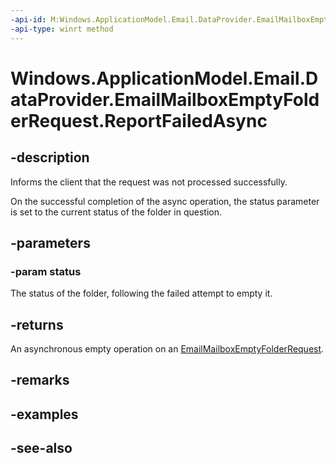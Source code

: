 ```yaml
---
-api-id: M:Windows.ApplicationModel.Email.DataProvider.EmailMailboxEmptyFolderRequest.ReportFailedAsync(Windows.ApplicationModel.Email.EmailMailboxEmptyFolderStatus)
-api-type: winrt method
---
```


<!-- Method syntax
public Windows.Foundation.IAsyncAction ReportFailedAsync(Windows.ApplicationModel.Email.EmailMailboxEmptyFolderStatus status)
-->

# Windows.ApplicationModel.Email.DataProvider.EmailMailboxEmptyFolderRequest.ReportFailedAsync

## -description
Informs the client that the request was not processed successfully.

On the successful completion of the async operation, the status parameter is set to the current status of the folder in question.

## -parameters
### -param status
The status of the folder, following the failed attempt to empty it.

## -returns
An asynchronous empty operation on an [EmailMailboxEmptyFolderRequest](emailmailboxemptyfolderrequest.md).

## -remarks

## -examples

## -see-also
